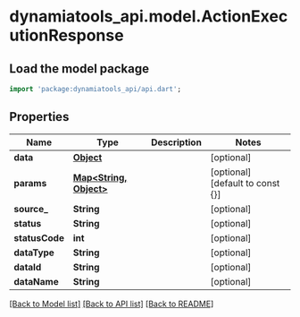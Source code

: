 # dynamiatools_api.model.ActionExecutionResponse

## Load the model package
```dart
import 'package:dynamiatools_api/api.dart';
```

## Properties
Name | Type | Description | Notes
------------ | ------------- | ------------- | -------------
**data** | [**Object**](.md) |  | [optional] 
**params** | [**Map<String, Object>**](Object.md) |  | [optional] [default to const {}]
**source_** | **String** |  | [optional] 
**status** | **String** |  | [optional] 
**statusCode** | **int** |  | [optional] 
**dataType** | **String** |  | [optional] 
**dataId** | **String** |  | [optional] 
**dataName** | **String** |  | [optional] 

[[Back to Model list]](../README.md#documentation-for-models) [[Back to API list]](../README.md#documentation-for-api-endpoints) [[Back to README]](../README.md)


